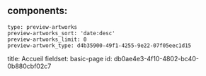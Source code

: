 components:
  -
    type: preview-artworks
    preview-artworks_sort: 'date:desc'
    preview-artworks_limit: 0
    preview-artwork_type: d4b35900-49f1-4255-9e22-07f05eec1d15
title: Accueil
fieldset: basic-page
id: db0ae4e3-4f10-4802-bc40-0b880cbf02c7
